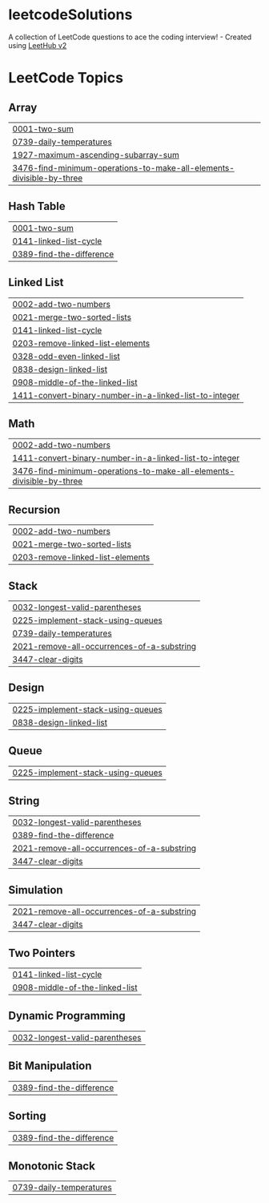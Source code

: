 # leetcodeSolutions
A collection of LeetCode questions to ace the coding interview! - Created using [LeetHub v2](https://github.com/arunbhardwaj/LeetHub-2.0)

<!---LeetCode Topics Start-->
# LeetCode Topics
## Array
|  |
| ------- |
| [0001-two-sum](https://github.com/Keshav1102/leetcodeSolutions/tree/master/0001-two-sum) |
| [0739-daily-temperatures](https://github.com/Keshav1102/leetcodeSolutions/tree/master/0739-daily-temperatures) |
| [1927-maximum-ascending-subarray-sum](https://github.com/Keshav1102/leetcodeSolutions/tree/master/1927-maximum-ascending-subarray-sum) |
| [3476-find-minimum-operations-to-make-all-elements-divisible-by-three](https://github.com/Keshav1102/leetcodeSolutions/tree/master/3476-find-minimum-operations-to-make-all-elements-divisible-by-three) |
## Hash Table
|  |
| ------- |
| [0001-two-sum](https://github.com/Keshav1102/leetcodeSolutions/tree/master/0001-two-sum) |
| [0141-linked-list-cycle](https://github.com/Keshav1102/leetcodeSolutions/tree/master/0141-linked-list-cycle) |
| [0389-find-the-difference](https://github.com/Keshav1102/leetcodeSolutions/tree/master/0389-find-the-difference) |
## Linked List
|  |
| ------- |
| [0002-add-two-numbers](https://github.com/Keshav1102/leetcodeSolutions/tree/master/0002-add-two-numbers) |
| [0021-merge-two-sorted-lists](https://github.com/Keshav1102/leetcodeSolutions/tree/master/0021-merge-two-sorted-lists) |
| [0141-linked-list-cycle](https://github.com/Keshav1102/leetcodeSolutions/tree/master/0141-linked-list-cycle) |
| [0203-remove-linked-list-elements](https://github.com/Keshav1102/leetcodeSolutions/tree/master/0203-remove-linked-list-elements) |
| [0328-odd-even-linked-list](https://github.com/Keshav1102/leetcodeSolutions/tree/master/0328-odd-even-linked-list) |
| [0838-design-linked-list](https://github.com/Keshav1102/leetcodeSolutions/tree/master/0838-design-linked-list) |
| [0908-middle-of-the-linked-list](https://github.com/Keshav1102/leetcodeSolutions/tree/master/0908-middle-of-the-linked-list) |
| [1411-convert-binary-number-in-a-linked-list-to-integer](https://github.com/Keshav1102/leetcodeSolutions/tree/master/1411-convert-binary-number-in-a-linked-list-to-integer) |
## Math
|  |
| ------- |
| [0002-add-two-numbers](https://github.com/Keshav1102/leetcodeSolutions/tree/master/0002-add-two-numbers) |
| [1411-convert-binary-number-in-a-linked-list-to-integer](https://github.com/Keshav1102/leetcodeSolutions/tree/master/1411-convert-binary-number-in-a-linked-list-to-integer) |
| [3476-find-minimum-operations-to-make-all-elements-divisible-by-three](https://github.com/Keshav1102/leetcodeSolutions/tree/master/3476-find-minimum-operations-to-make-all-elements-divisible-by-three) |
## Recursion
|  |
| ------- |
| [0002-add-two-numbers](https://github.com/Keshav1102/leetcodeSolutions/tree/master/0002-add-two-numbers) |
| [0021-merge-two-sorted-lists](https://github.com/Keshav1102/leetcodeSolutions/tree/master/0021-merge-two-sorted-lists) |
| [0203-remove-linked-list-elements](https://github.com/Keshav1102/leetcodeSolutions/tree/master/0203-remove-linked-list-elements) |
## Stack
|  |
| ------- |
| [0032-longest-valid-parentheses](https://github.com/Keshav1102/leetcodeSolutions/tree/master/0032-longest-valid-parentheses) |
| [0225-implement-stack-using-queues](https://github.com/Keshav1102/leetcodeSolutions/tree/master/0225-implement-stack-using-queues) |
| [0739-daily-temperatures](https://github.com/Keshav1102/leetcodeSolutions/tree/master/0739-daily-temperatures) |
| [2021-remove-all-occurrences-of-a-substring](https://github.com/Keshav1102/leetcodeSolutions/tree/master/2021-remove-all-occurrences-of-a-substring) |
| [3447-clear-digits](https://github.com/Keshav1102/leetcodeSolutions/tree/master/3447-clear-digits) |
## Design
|  |
| ------- |
| [0225-implement-stack-using-queues](https://github.com/Keshav1102/leetcodeSolutions/tree/master/0225-implement-stack-using-queues) |
| [0838-design-linked-list](https://github.com/Keshav1102/leetcodeSolutions/tree/master/0838-design-linked-list) |
## Queue
|  |
| ------- |
| [0225-implement-stack-using-queues](https://github.com/Keshav1102/leetcodeSolutions/tree/master/0225-implement-stack-using-queues) |
## String
|  |
| ------- |
| [0032-longest-valid-parentheses](https://github.com/Keshav1102/leetcodeSolutions/tree/master/0032-longest-valid-parentheses) |
| [0389-find-the-difference](https://github.com/Keshav1102/leetcodeSolutions/tree/master/0389-find-the-difference) |
| [2021-remove-all-occurrences-of-a-substring](https://github.com/Keshav1102/leetcodeSolutions/tree/master/2021-remove-all-occurrences-of-a-substring) |
| [3447-clear-digits](https://github.com/Keshav1102/leetcodeSolutions/tree/master/3447-clear-digits) |
## Simulation
|  |
| ------- |
| [2021-remove-all-occurrences-of-a-substring](https://github.com/Keshav1102/leetcodeSolutions/tree/master/2021-remove-all-occurrences-of-a-substring) |
| [3447-clear-digits](https://github.com/Keshav1102/leetcodeSolutions/tree/master/3447-clear-digits) |
## Two Pointers
|  |
| ------- |
| [0141-linked-list-cycle](https://github.com/Keshav1102/leetcodeSolutions/tree/master/0141-linked-list-cycle) |
| [0908-middle-of-the-linked-list](https://github.com/Keshav1102/leetcodeSolutions/tree/master/0908-middle-of-the-linked-list) |
## Dynamic Programming
|  |
| ------- |
| [0032-longest-valid-parentheses](https://github.com/Keshav1102/leetcodeSolutions/tree/master/0032-longest-valid-parentheses) |
## Bit Manipulation
|  |
| ------- |
| [0389-find-the-difference](https://github.com/Keshav1102/leetcodeSolutions/tree/master/0389-find-the-difference) |
## Sorting
|  |
| ------- |
| [0389-find-the-difference](https://github.com/Keshav1102/leetcodeSolutions/tree/master/0389-find-the-difference) |
## Monotonic Stack
|  |
| ------- |
| [0739-daily-temperatures](https://github.com/Keshav1102/leetcodeSolutions/tree/master/0739-daily-temperatures) |
<!---LeetCode Topics End-->